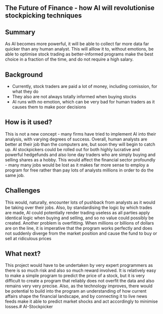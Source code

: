 ## The Future of Finance - how AI will revolutionise stockpicking techniques
## Summary

As AI becomes more powerful, it will be able to collect far more data far quicker than any human analyst. This will alllow it to, without emotions, be able to optimise stock trading as better-informed programs make the best choice in a fraction of the time, and do not require a high salary.

## Background


* Currently, stock traders are paid a lot of money, including comission, for what they do
* They also are not always totally informed when buying stocks
* AI runs with no emotion, which can be very bad for human traders as it causes them to make poor decisions


## How is it used?

This is not a new concept - many firms have tried to implement AI into their analysis, with varying degrees of success. Overall, human analysts are better at their job than the computers are, but soon they will begin to catch up.
AI stockpickers could be rolled out for both highly lucrative and powerful hedgefunds and also lone day traders who are simply buying and selling shares as a hobby.
This would affect the financial sector profoundly - many many jobs would be lost as it makes far more sense to employ a program for free rather than pay lots of analysts millions in order to do the same job.


## Challenges

This would, naturally, encounter lots of pushback from analysts as it would be taking over their jobs. Also, by standardising the logic by which trades are made, AI could potentially render trading useless as all parties apply 
identical logic when buying and selling, and so no value could possibly be created. 
Another problem is overfitting. When millions or billions of dollars are on the line, it is imperative that the program works perfectly and does not suddenly diverge from the market position and cause the fund to buy or sell at 
ridiculous prices

## What next?

This project would have to be undertaken by very expert programmers as there is so much risk and also so much reward involved. It is relatively easy to make a simple program to predict the price of a stock, but it is very difficult
to create a program that reliably does not overfit the data and also remains very very precise. Also, as the technology improves, there would be potential to build into the program an understanding of how current affairs shape the 
financial landscape, and by connecting it to live news feeds make it able to predict market shocks and act accordingly to minimise losses.# AI-Stockpicker
